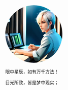 

<img width="180px" style="border-radius: 50%"  src="./file/images/headPortrait.jpg">

眼中星辰，如有万千方法！

目光所致，皆是梦中现实；